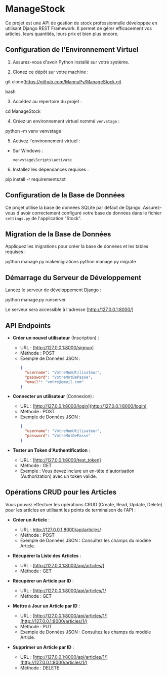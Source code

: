 # ManageStock

Ce projet est une API de gestion de stock professionnelle développée en utilisant Django REST Framework. Il permet de gérer efficacement vos articles, leurs quantités, leurs prix et bien plus encore.

## Configuration de l'Environnement Virtuel

1. Assurez-vous d'avoir Python installé sur votre système.

2. Clonez ce dépôt sur votre machine :

git clone(https://github.com/MannuPy/ManageStock.git

bash


3. Accédez au répertoire du projet :

cd ManageStock




4. Créez un environnement virtuel nommé `venvstage` :

python -m venv venvstage



5. Activez l'environnement virtuel :

- Sur Windows :

  ```
  venvstage\Scripts\activate
  ```



6. Installez les dépendances requises :

pip install -r requirements.txt




## Configuration de la Base de Données

Ce projet utilise la base de données SQLite par défaut de Django. Assurez-vous d'avoir correctement configuré votre base de données dans le fichier `settings.py` de l'application "Stock".

## Migration de la Base de Données

Appliquez les migrations pour créer la base de données et les tables requises :

python manage.py makemigrations
python manage.py migrate



## Démarrage du Serveur de Développement

Lancez le serveur de développement Django :

python manage.py runserver

 


Le serveur sera accessible à l'adresse [http://127.0.0.1:8000/]

## API Endpoints

- **Créer un nouvel utilisateur** (Inscription) :
  - URL : [http://127.0.0.1:8000/signup]
  - Méthode : POST
  - Exemple de Données JSON :
    ```json
    {
      "username": "VotreNomUtilisateur",
      "password": "VotreMotDePasse",
      "email": "votre@email.com"
    }
    ```

- **Connecter un utilisateur** (Connexion) :
  - URL : [http://127.0.0.1:8000/login](http://127.0.0.1:8000/login)
  - Méthode : POST
  - Exemple de Données JSON :
    ```json
    {
      "username": "VotreNomUtilisateur",
      "password": "VotreMotDePasse"
    }
    ```

- **Tester un Token d'Authentification** :
  - URL : [http://127.0.0.1:8000/test_token]
  - Méthode : GET
  - Exemple : Vous devez inclure un en-tête d'autorisation (Authorization) avec un token valide.

## Opérations CRUD pour les Articles

Vous pouvez effectuer les opérations CRUD (Create, Read, Update, Delete) pour les articles en utilisant les points de terminaison de l'API :

- **Créer un Article** :
  - URL : http://127.0.0.1:8000/api/articles/
  - Méthode : POST
  - Exemple de Données JSON : Consultez les champs du modèle Article.

- **Récupérer la Liste des Articles** :
  - URL : [http://127.0.0.1:8000/api/articles/]
  - Méthode : GET

- **Récupérer un Article par ID** :
  - URL : [http://127.0.0.1:8000/api/articles/1/
  - Méthode : GET

- **Mettre à Jour un Article par ID** :
  - URL : [http://127.0.0.1:8000/api/articles/1/](http://127.0.0.1:8000/articles/1/)
  - Méthode : PUT
  - Exemple de Données JSON : Consultez les champs du modèle Article.

- **Supprimer un Article par ID** :
  - URL : [http://127.0.0.1:8000/api/articles/1/](http://127.0.0.1:8000/articles/1/)
  - Méthode : DELETE

